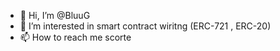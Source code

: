 - 👋 Hi, I’m @BluuG
- 👀 I’m interested in smart contract wiritng (ERC-721 , ERC-20)
- 📫 How to reach me scorte
